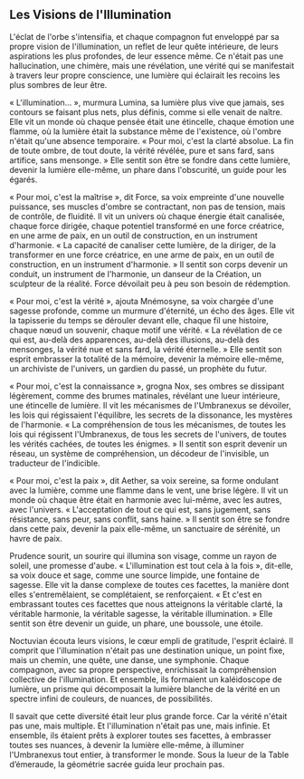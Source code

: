 ## Les Visions de l'Illumination

L'éclat de l'orbe s'intensifia, et chaque compagnon fut enveloppé par sa propre vision de l'illumination, un reflet de leur quête intérieure, de leurs aspirations les plus profondes, de leur essence même. Ce n'était pas une hallucination, une chimère, mais une révélation, une vérité qui se manifestait à travers leur propre conscience, une lumière qui éclairait les recoins les plus sombres de leur être.

« L'illumination… », murmura Lumina, sa lumière plus vive que jamais, ses contours se faisant plus nets, plus définis, comme si elle venait de naître. Elle vit un monde où chaque pensée était une étincelle, chaque émotion une flamme, où la lumière était la substance même de l'existence, où l'ombre n'était qu'une absence temporaire. « Pour moi, c'est la clarté absolue. La fin de toute ombre, de tout doute, la vérité révélée, pure et sans fard, sans artifice, sans mensonge. » Elle sentit son être se fondre dans cette lumière, devenir la lumière elle-même, un phare dans l'obscurité, un guide pour les égarés.

« Pour moi, c'est la maîtrise », dit Force, sa voix empreinte d'une nouvelle puissance, ses muscles d'ombre se contractant, non pas de tension, mais de contrôle, de fluidité. Il vit un univers où chaque énergie était canalisée, chaque force dirigée, chaque potentiel transformé en une force créatrice, en une arme de paix, en un outil de construction, en un instrument d'harmonie. « La capacité de canaliser cette lumière, de la diriger, de la transformer en une force créatrice, en une arme de paix, en un outil de construction, en un instrument d'harmonie. » Il sentit son corps devenir un conduit, un instrument de l'harmonie, un danseur de la Création, un sculpteur de la réalité.
Force dévoilait peu à peu son besoin de rédemption.

« Pour moi, c'est la vérité », ajouta Mnémosyne, sa voix chargée d'une sagesse profonde, comme un murmure d'éternité, un écho des âges. Elle vit la tapisserie du temps se dérouler devant elle, chaque fil une histoire, chaque nœud un souvenir, chaque motif une vérité. « La révélation de ce qui est, au-delà des apparences, au-delà des illusions, au-delà des mensonges, la vérité nue et sans fard, la vérité éternelle. » Elle sentit son esprit embrasser la totalité de la mémoire, devenir la mémoire elle-même, un archiviste de l'univers, un gardien du passé, un prophète du futur.

« Pour moi, c'est la connaissance », grogna Nox, ses ombres se dissipant légèrement, comme des brumes matinales, révélant une lueur intérieure, une étincelle de lumière. Il vit les mécanismes de l'Umbranexus se dévoiler, les lois qui régissaient l'équilibre, les secrets de la dissonance, les mystères de l'harmonie. « La compréhension de tous les mécanismes, de toutes les lois qui régissent l'Umbranexus, de tous les secrets de l'univers, de toutes les vérités cachées, de toutes les énigmes. » Il sentit son esprit devenir un réseau, un système de compréhension, un décodeur de l'invisible, un traducteur de l'indicible.

« Pour moi, c'est la paix », dit Aether, sa voix sereine, sa forme ondulant avec la lumière, comme une flamme dans le vent, une brise légère. Il vit un monde où chaque être était en harmonie avec lui-même, avec les autres, avec l'univers. « L'acceptation de tout ce qui est, sans jugement, sans résistance, sans peur, sans conflit, sans haine. » Il sentit son être se fondre dans cette paix, devenir la paix elle-même, un sanctuaire de sérénité, un havre de paix.

Prudence sourit, un sourire qui illumina son visage, comme un rayon de soleil, une promesse d'aube. « L'illumination est tout cela à la fois », dit-elle, sa voix douce et sage, comme une source limpide, une fontaine de sagesse. Elle vit la danse complexe de toutes ces facettes, la manière dont elles s'entremêlaient, se complétaient, se renforçaient. « Et c'est en embrassant toutes ces facettes que nous atteignons la véritable clarté, la véritable harmonie, la véritable sagesse, la véritable illumination. » Elle sentit son être devenir un guide, un phare, une boussole, une étoile.

Noctuvian écouta leurs visions, le cœur empli de gratitude, l'esprit éclairé. Il comprit que l'illumination n'était pas une destination unique, un point fixe, mais un chemin, une quête, une danse, une symphonie. Chaque compagnon, avec sa propre perspective, enrichissait la compréhension collective de l'illumination. Et ensemble, ils formaient un kaléidoscope de lumière, un prisme qui décomposait la lumière blanche de la vérité en un spectre infini de couleurs, de nuances, de possibilités.

Il savait que cette diversité était leur plus grande force. Car la vérité n'était pas une, mais multiple. Et l'illumination n'était pas une, mais infinie. Et ensemble, ils étaient prêts à explorer toutes ses facettes, à embrasser toutes ses nuances, à devenir la lumière elle-même, à illuminer l'Umbranexus tout entier, à transformer le monde.
Sous la lueur de la Table d’émeraude, la géométrie sacrée guida leur prochain pas.
